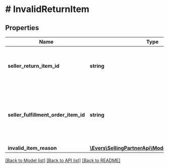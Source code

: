 # # InvalidReturnItem

## Properties

Name | Type | Description | Notes
------------ | ------------- | ------------- | -------------
**seller_return_item_id** | **string** | An identifier assigned by the seller to the return item. |
**seller_fulfillment_order_item_id** | **string** | The identifier assigned to the item by the seller when the fulfillment order was created. |
**invalid_item_reason** | [**\Evers\SellingPartnerApi\Model\InvalidItemReason**](InvalidItemReason.md) |  |

[[Back to Model list]](../../README.md#models) [[Back to API list]](../../README.md#endpoints) [[Back to README]](../../README.md)
